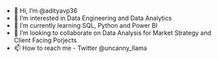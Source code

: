 - 👋 Hi, I’m @adityavp36
- 👀 I’m interested in Data Engineering and Data Analytics
- 🌱 I’m currently learning SQL, Python and Power BI
- 💞️ I’m looking to collaborate on Data Analysis for Market Strategy and Client Facing Porjects
- 📫 How to reach me - Twitter @uncanny_llama

<!---
adityavp36/adityavp36 is a ✨ special ✨ repository because its `README.md` (this file) appears on your GitHub profile.
You can click the Preview link to take a look at your changes.
--->
